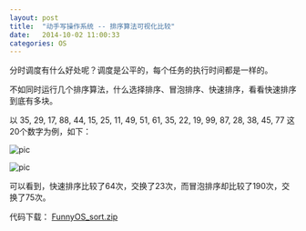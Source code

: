 ```yaml
---
layout: post
title:  "动手写操作系统 -- 排序算法可视化比较"
date:   2014-10-02 11:00:33
categories: OS
---
```


分时调度有什么好处呢？调度是公平的，每个任务的执行时间都是一样的。

不如同时运行几个排序算法，什么选择排序、冒泡排序、快速排序，看看快速排序到底有多块。

以 35, 29, 17, 88, 44, 15, 25, 11, 49, 51, 61, 35, 22, 19, 99, 87, 28, 38, 45, 77 这20个数字为例，如下：

![pic](http://fillzero.qiniudn.com/2014_10_29_funnyos_sort1.jpg)

![pic](http://fillzero.qiniudn.com/2014_10_29_funnyos_sort2.jpg)

可以看到，快速排序比较了64次，交换了23次，而冒泡排序却比较了190次，交换了75次。


代码下载： <a href="http://pan.baidu.com/s/1gdvMdQ7">FunnyOS_sort.zip</a>